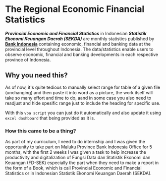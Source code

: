 # The Regional Economic Financial Statistics

_**Provincial Economic and Financial Statistics**_ in Indonesian _**Statistik Ekonomi Keuangan Daerah (SEKDA)**_ are monthly statistics published by **[Bank Indonesia](https://www.bi.go.id)** containing economic, financial and banking data at the provincial level throughout Indonesia.  The data/statistics enable users to observe economic, financial and banking developments in each respective province of Indonesia.​

## Why you need this?

As of now, it's quite tedious to manually select range for table of a given file (unchanging) and then paste it into word as a picture, the work itself will take so many effort and time to do, aand in some case you also need to readjust and hide spesific range just to include the heading for specific use.

With this `vba script` you can just do it automatically and also update it using `excel dashboard` that being provided as it is.

### How this came to be a thing?

As part of my curriculum, I need to do internship and I was given the opportunity to take part on Maluku Province Bank Indonesia Office for 5 months, with the first 2 weeks I was given a task to help increase the productivity and digitalization of Fungsi Data dan Statistik Ekonomi dan Keuangan (FD-SEK) especially the part when they need to make a report in the form of a Book, which is call Provincial Economic and Financial Statistics or in Indonesian Statistik Ekonomi Keuangan Daerah (SEKDA).